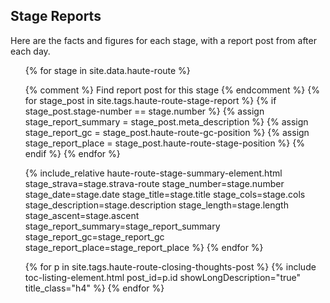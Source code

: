 <h2 class="title-colour">Stage Reports</h2>

Here are the facts and figures for each stage, with a report post from after each day.

<ul class="listing">
{% for stage in site.data.haute-route %}

{% comment %} Find report post for this stage {% endcomment %}
{% for stage_post in site.tags.haute-route-stage-report %}
{% if stage_post.stage-number == stage.number %}
{% assign stage_report_summary = stage_post.meta_description %}
{% assign stage_report_gc = stage_post.haute-route-gc-position %}
{% assign stage_report_place = stage_post.haute-route-stage-position %}
{% endif %}
{% endfor %}

{% include_relative haute-route-stage-summary-element.html stage_strava=stage.strava-route stage_number=stage.number stage_date=stage.date stage_title=stage.title stage_cols=stage.cols stage_description=stage.description stage_length=stage.length stage_ascent=stage.ascent stage_report_summary=stage_report_summary stage_report_gc=stage_report_gc stage_report_place=stage_report_place %}
{% endfor %}

{% for p in site.tags.haute-route-closing-thoughts-post %}
{% include toc-listing-element.html post_id=p.id showLongDescription="true" title_class="h4" %}
{% endfor %}
</ul>
